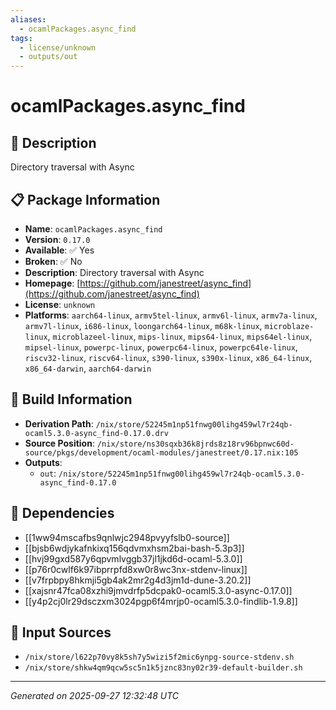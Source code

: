 ```yaml
---
aliases:
  - ocamlPackages.async_find
tags:
  - license/unknown
  - outputs/out
---
```


# ocamlPackages.async_find

## 📝 Description

Directory traversal with Async

## 📋 Package Information

- **Name**: `ocamlPackages.async_find`
- **Version**: `0.17.0`
- **Available**: ✅ Yes
- **Broken**: ✅ No
- **Description**: Directory traversal with Async
- **Homepage**: [https://github.com/janestreet/async_find](https://github.com/janestreet/async_find)
- **License**: `unknown`
- **Platforms**: `aarch64-linux`, `armv5tel-linux`, `armv6l-linux`, `armv7a-linux`, `armv7l-linux`, `i686-linux`, `loongarch64-linux`, `m68k-linux`, `microblaze-linux`, `microblazeel-linux`, `mips-linux`, `mips64-linux`, `mips64el-linux`, `mipsel-linux`, `powerpc-linux`, `powerpc64-linux`, `powerpc64le-linux`, `riscv32-linux`, `riscv64-linux`, `s390-linux`, `s390x-linux`, `x86_64-linux`, `x86_64-darwin`, `aarch64-darwin`

## 🔧 Build Information

- **Derivation Path**: `/nix/store/52245m1np51fnwg00lihg459wl7r24qb-ocaml5.3.0-async_find-0.17.0.drv`
- **Source Position**: `/nix/store/ns30sqxb36k8jrds8z18rv96bpnwc60d-source/pkgs/development/ocaml-modules/janestreet/0.17.nix:105`
- **Outputs**:
  - `out`:  `/nix/store/52245m1np51fnwg00lihg459wl7r24qb-ocaml5.3.0-async_find-0.17.0`

## 🔗 Dependencies

- [[1ww94mscafbs9qnlwjc2948pvyyfslb0-source]]
- [[bjsb6wdjykafnkixq156qdvmxhsm2bai-bash-5.3p3]]
- [[hvj99gxd587y6qpvmlvggb37jl1jkd6d-ocaml-5.3.0]]
- [[p76r0cwlf6k97ibprrpfd8xw0r8wc3nx-stdenv-linux]]
- [[v7frpbpy8hkmji5gb4ak2mr2g4d3jm1d-dune-3.20.2]]
- [[xajsnr47fca08xzhi9jmvdrfp5dcpak0-ocaml5.3.0-async-0.17.0]]
- [[y4p2cj0lr29dsczxm3024pgp6f4mrjp0-ocaml5.3.0-findlib-1.9.8]]

## 📁 Input Sources

- `/nix/store/l622p70vy8k5sh7y5wizi5f2mic6ynpg-source-stdenv.sh`
- `/nix/store/shkw4qm9qcw5sc5n1k5jznc83ny02r39-default-builder.sh`

---
*Generated on 2025-09-27 12:32:48 UTC*
